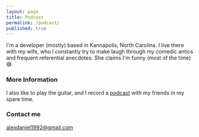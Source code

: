 ```yaml
---
layout: page
title: Podcast
permalink: /podcast/
published: true
---
```


I'm a developer (mostly) based in Kannapolis, North Carolina. I live there with my wife, who I constantly try to make laugh through my comedic antics and frequent referential anecdotes. She claims I'm funny (most of the time) 😅.

### More Information

I also like to play the guitar, and I record a [podcast](http://bit.ly/innersanctumpodcast) with my friends in my spare time.

### Contact me

[alexdaniel1992@gmail.com](mailto:alexdaniel1992@gmail.com)
